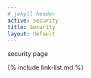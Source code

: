 ```yaml
---
# jekyll header
active: security
title: Security
layout: default
---
```


   security page

{% include link-list.md %}

